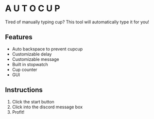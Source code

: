 # A U T O  C U P
Tired of manually typing cup? This tool will automatically type it for you!

## Features
- Auto backspace to prevent cupcup
- Customizable delay
- Customizable message
- Built in stopwatch
- Cup counter
- GUI

## Instructions
1. Click the start button
2. Click into the discord message box
3. Profit!

